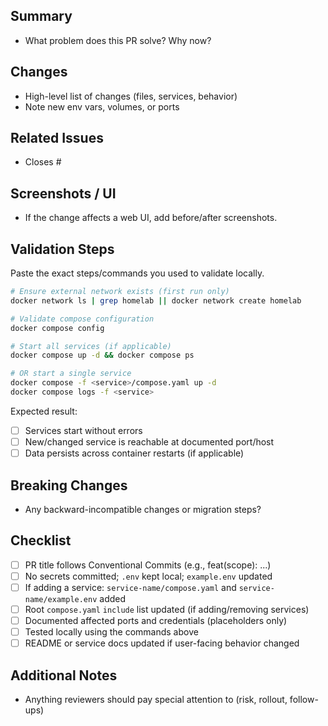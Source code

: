 <!-- Use Conventional Commits in your PR title, e.g., feat(compose): add suwayomi service -->

## Summary
- What problem does this PR solve? Why now?

## Changes
- High-level list of changes (files, services, behavior)
- Note new env vars, volumes, or ports

## Related Issues
- Closes #<issue-id>

## Screenshots / UI
- If the change affects a web UI, add before/after screenshots.

## Validation Steps
Paste the exact steps/commands you used to validate locally.

```bash
# Ensure external network exists (first run only)
docker network ls | grep homelab || docker network create homelab

# Validate compose configuration
docker compose config

# Start all services (if applicable)
docker compose up -d && docker compose ps

# OR start a single service
docker compose -f <service>/compose.yaml up -d
docker compose logs -f <service>
```

Expected result:
- [ ] Services start without errors
- [ ] New/changed service is reachable at documented port/host
- [ ] Data persists across container restarts (if applicable)

## Breaking Changes
- Any backward-incompatible changes or migration steps?

## Checklist
- [ ] PR title follows Conventional Commits (e.g., feat(scope): ...)
- [ ] No secrets committed; `.env` kept local; `example.env` updated
- [ ] If adding a service: `service-name/compose.yaml` and `service-name/example.env` added
- [ ] Root `compose.yaml` `include` list updated (if adding/removing services)
- [ ] Documented affected ports and credentials (placeholders only)
- [ ] Tested locally using the commands above
- [ ] README or service docs updated if user-facing behavior changed

## Additional Notes
- Anything reviewers should pay special attention to (risk, rollout, follow-ups)

